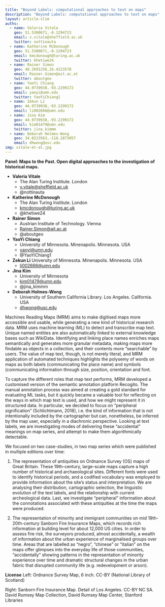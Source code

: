```yaml
---
title: "Beyond Labels: computational approaches to text on maps"
description: "Beyond Labels: computational approaches to text on maps"
layout: article-slim
auths:
  - name: Valeria Vitale
    geo: 51.5300671,-0.1294723
    email: v.vitale@sheffield.ac.uk
    twitter: nottinauta
  - name: Katherine McDonough
    geo: 51.5300671,-0.1294723
    email: kmcdonough@turing.ac.uk
    twitter: khetiwe24
  - name: Rainer Simon
    geo: 48.2691256,16.4223578
    email: Rainer.Simon@ait.ac.at
    twitter: aboutgeo
  - name: YaoYi Chiang
    geo: 44.9739938,-93.2299172
    email: yaoyi@umn.edu
    twitter: YaoYiChiang1
  - name: Zekun Li
    geo: 44.9739938,-93.2299172
    email: li002666@umn.edu
  - name: Jina Kim
    geo: 44.9739938,-93.2299172
    email: kim01479@umn.edu
    teitter: jina_kimmm
  - name: Deborah Holmes-Wong
    geo: 34.0223563,-118.2873057
    email: dhwong@usc.edu
img: vitale-et-al.jpg
---
```



**Panel: Maps to the Past. Open digital approaches to the investigation of historical maps.**

- **Valeria Vitale** 
    - The Alan Turing Institute. London
    - [v.vitale@sheffield.ac.uk](mailto:v.vitale@sheffield.ac.uk)
    - @nottinauta
- **Katherine McDonough**
    - The Alan Turing Institute. London
    - [kmcdonough@turing.ac.uk](mailto:kmcdonough@turing.ac.uk)
    - @khetiwe24
- **Rainer Simon**
    - Austrian Institute of Technology. Vienna
    - [Rainer.Simon@ait.ac.at](mailto:Rainer.Simon@ait.ac.at)
    - @aboutgeo
- **YaoYi Chiang**
    - University of Minnesota. Minenapolis. Minnesota. USA
    - [yaoyi@umn.edu](mailto:yaoyi@umn.edu)
    - @YaoYiChiang1
- **Zekun Li**
    University of Minnesota. Minenapolis. Minnesota. USA
    - [li002666@umn.edu](mailto:li002666@umn.edu)
- **Jina Kim**
    - University of Minnesota
    - [kim01479@umn.edu](mailto:kim01479@umn.edu)
    - @jina_kimmm
- **Deborah Holmes-Wong**
    - University of Southern California Library. Los Angeles. California. USA
    - [dhwong@usc.edu](mailto:dhwong@usc.edu)


Machines Reading Maps (MRM) aims to make digitised maps more accessible and usable, while generating a new kind of historical research data. MRM uses machine learning (ML) to detect and transcribe map text. Unique named entities are also automatically linked to external knowledge bases such as WikiData. Identifying and linking place names enriches maps semantically and generates more granular metadata, making maps more findable as objects in a collection, and their contents more “searchable” by users. The value of map text, though, is not merely literal, and MRM application of automated techniques highlights the polysemy of words on maps as both labels (communicating the place name) and symbols (communicating information through size, position, orientation and font.

To capture the different roles that map text performs, MRM developed a customised version of the semantic annotation platform Recogito. The manual annotation process was aimed at creating a gold standard for evaluating ML tasks, but it quickly became a valuable tool for reflecting on the ways in which map text is used, and how we might represent it in structured data. In particular, we decided to focus on “peripheral signification” (Schlichtmann, 2018), i.e. the kind of information that is not intentionally included by the cartographer but can, nonetheless, be inferred by the map user, especially in a diachronic perspective. Looking at text labels, we are investigating modes of delivering these “accidental” meanings on map series, and attempt to make them algorithmically detectable.


We focused on two case-studies, in two map series which were published in multiple editions over time:

1.  The representation of antiquities on Ordnance Survey (OS) maps of Great Britain. These 19th-century, large-scale maps capture a high number of historical and archaeological sites. Different fonts were used to identify historical periods, and a codified vocabulary was employed to provide information about the site’s status and interpretation. We are analysing their distribution, cartographic selection, the linguistic evolution of the text labels, and the relationship with current archeological data. Last, we investigate “peripheral” information about the connotations associated with these antiquities at the time the maps were produced.
    
2.  The representation of minority and immigrant communities on mid 19th-20th-century Sanborn Fire Insurance Maps, which records rich information at building level for about 12,000 US cities. In order to assess fire risk, the surveyors produced, almost accidentally, a wealth of information about the urban experience of marginalised groups over time. Areas that are labelled as “negro”, “chinese” or “italian” on the maps offer glimpses into the everyday life of those communities, “accidentally” showing patterns in the representation of minority experience over time and dramatic structural changes in the urban fabric that disrupted community life (e.g. redevelopment or arson).

**License**
Left: Ordnance Survey Map, 6 inch. CC-BY (National Library of Scotland)

Right: Sanborn Fire Insurance Map. Detail of Los Angeles. CC-BY NC SA. David Rumsey Map Collection, David Rumsey Map Center, Stanford Libraries